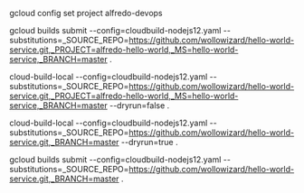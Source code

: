gcloud config set project alfredo-devops

gcloud builds submit  --config=cloudbuild-nodejs12.yaml --substitutions=_SOURCE_REPO=https://github.com/wollowizard/hello-world-service.git,_PROJECT=alfredo-hello-world,_MS=hello-world-service,_BRANCH=master .






cloud-build-local --config=cloudbuild-nodejs12.yaml --substitutions=_SOURCE_REPO=https://github.com/wollowizard/hello-world-service.git,_PROJECT=alfredo-hello-world,_MS=hello-world-service,_BRANCH=master --dryrun=false .



cloud-build-local --config=cloudbuild-nodejs12.yaml --substitutions=_SOURCE_REPO=https://github.com/wollowizard/hello-world-service.git,_BRANCH=master --dryrun=true .



gcloud builds submit  --config=cloudbuild-nodejs12.yaml --substitutions=_SOURCE_REPO=https://github.com/wollowizard/hello-world-service.git,_BRANCH=master .
